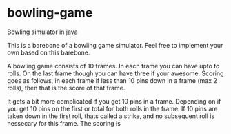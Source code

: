 # bowling-game
Bowling simulator in java

This is a barebone of a bowling game simulator. Feel free to implement your own based on this barebone.

A bowling game consists of 10 frames. In each frame you can have upto to rolls. On the last frame though you can have three if your awesome.
Scoring goes as follows, in each frame if less than 10 pins down in a frame (max 2 rolls), 
then that is the score of that frame.

It gets a bit more complicated if you get 10 pins in a frame. Depending on if you get 10 pins on the first or total for both rolls in the frame.
If 10 pins are taken down in the first roll, thats called a strike, and no subsequent roll is nessecary for this frame.
The scoring is 